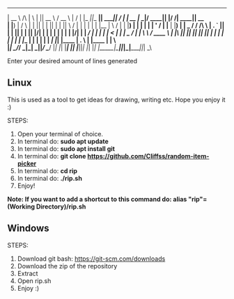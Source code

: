   _____             _   _  _____    ____   __  __     _____  _______  ______  __  __     _____  _____  _____  _  __ ______  _____
 |  __ \     /\    | \ | ||  __ \  / __ \ |  \/  |   |_   _||__   __||  ____||  \/  |   |  __ \|_   _|/ ____|| |/ /|  ____||  __ \
 | |__) |   /  \   |  \| || |  | || |  | || \  / |     | |     | |   | |__   | \  / |   | |__) | | | | |     | ' / | |__   | |__) |
 |  _  /   / /\ \  | . ` || |  | || |  | || |\/| |     | |     | |   |  __|  | |\/| |   |  ___/  | | | |     |  <  |  __|  |  _  /
 | | \ \  / ____ \ | |\  || |__| || |__| || |  | |    _| |_    | |   | |____ | |  | |   | |     _| |_| |____ | . \ | |____ | | \ \
 |_|  \_\/_/    \_\|_| \_||_____/  \____/ |_|  |_|   |_____|   |_|   |______||_|  |_|   |_|    |_____|\_____||_|\_\|______||_|  \_\

Enter your desired amount of lines generated



Linux
--
This is used as a tool to get ideas for drawing, writing etc. Hope you enjoy it :)

STEPS:
1. Open your terminal of choice.
2. In terminal do: **sudo apt update**
3. In terminal do: **sudo apt install git**
4. In terminal do: **git clone https://github.com/Cliffss/random-item-picker**
5. In terminal do: **cd rip**
6. In terminal do: **./rip.sh**
7. Enjoy!

**Note: If you want to add a shortcut to this command do: alias "rip"=(Working Directory)/rip.sh**


**Windows** 
--

STEPS:
1. Download git bash: https://git-scm.com/downloads
2. Download the zip of the repository
3. Extract
4. Open rip.sh
5. Enjoy :)
